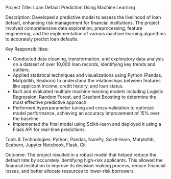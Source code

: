 

Project Title: Loan Default Prediction Using Machine Learning

Description:
Developed a predictive model to assess the likelihood of loan default, enhancing risk management for financial institutions. The project involved comprehensive data exploration, preprocessing, feature engineering, and the implementation of various machine learning algorithms to accurately predict loan defaults.

Key Responsibilities:
- Conducted data cleaning, transformation, and exploratory data analysis on a dataset of over 10,000 loan records, identifying key trends and outliers.
- Applied statistical techniques and visualizations using Python (Pandas, Matplotlib, Seaborn) to understand the relationships between features like applicant income, credit history, and loan status.
- Built and evaluated multiple machine learning models including Logistic Regression, Random Forest, and Gradient Boosting to determine the most effective predictive approach.
- Performed hyperparameter tuning and cross-validation to optimize model performance, achieving an accuracy improvement of 15% over the baseline.
- Implemented the final model using Scikit-learn and deployed it using a Flask API for real-time predictions.

Tools & Technologies:
Python, Pandas, NumPy, Scikit-learn, Matplotlib, Seaborn, Jupyter Notebook, Flask, Git

Outcome:
The project resulted in a robust model that helped reduce the default rate by accurately identifying high-risk applicants. This allowed the financial institution to improve its decision-making process, reduce financial losses, and better allocate resources to lower-risk borrowers.


